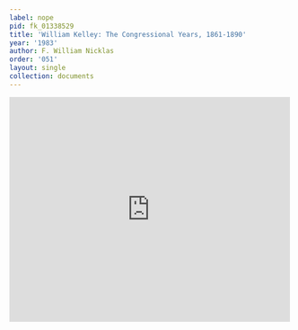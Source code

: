 ```yaml
---
label: nope
pid: fk_01338529
title: 'William Kelley: The Congressional Years, 1861-1890'
year: '1983'
author: F. William Nicklas
order: '051'
layout: single
collection: documents
---
```

<iframe src="https://northwestern.app.box.com/embed/s/7fwjtg1cuqzpswklie6kgjr4gf0q6hsi?sortColumn=date&view=list" width="500" height="400" frameborder="0" allowfullscreen webkitallowfullscreen msallowfullscreen></iframe>

